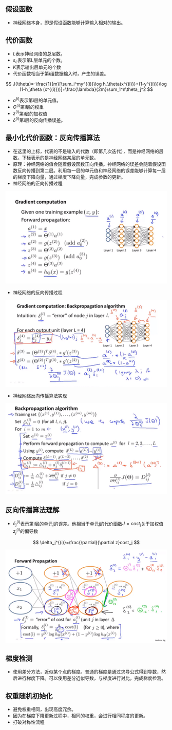 ## 假设函数

* 神经网络本身，即是假设函数能够计算输入相对的输出。

## 代价函数

* $L$表示神经网络的总层数。
* $s_L$表示第L层单元的个数。
* $K$表示输出层单元的个数
* 代价函数相当于第i组数据输入时，产生的误差。

$$
J(\theta)=-\frac{1}{m}[\sum_i^my^{(i)}\log h_\theta(x^{(i)})+(1-y^{(i)})\log (1-h_\theta (x^{(i)}))]+\frac{\lambda}{2m}\sum_1^n\theta_j^2
$$
* $a^{(i)}$表示第i层的单元值。
* $\Theta^{(i)}$第i层的权重
* $z^{(i)}$第i层的加权值
* $\delta^{(i)}$第i层的反向传播误差。

## 最小化代价函数：反向传播算法


* 在这里的上标，代表的不是输入的代数（即第几次迭代），而是神经网络的层数。下标表示的是神经网络某层的单元数。
* 原理：神经网络的值会随着假设函数正向传播。神经网络的误差会随着假设函数反向传播到第二层。利用每一层的单元值和神经网络的误差能够计算每一层的梯度下降向量，通过梯度下降向量，完成参数的更新。
* 神经网络的正向传播过程

![](../img/forward.png)

* 神经网络的反向传播过程

![](../img/backward.png)

* 神经网络反向传播算法实现

![](../img/backwark_过程.png)


## 反向传播算法理解

* $\delta_j^{(i)}$表示第i层的单元j的误差。他相当于单元j的代价函数$J=cost_j$关于加权值$z^{(i)}_j$的偏导数

$$
\delta_j^{(i)}=\frac{\partial}{\partial z}cost_j
$$


![](../img/backward_原理.png)

## 梯度检测

* 使用差分方法，近似某个点的梯度。普通的梯度是通过求导公式得到导数，然后进行梯度下降。可以使用差分近似导数，与梯度进行对比，完成梯度检测。

## 权重随机初始化

* 避免权重相同，出现高度冗余。
* 因为在梯度下降更新过程中，相同的权重，会进行相同程度的更新。
* 打破对称性流程

